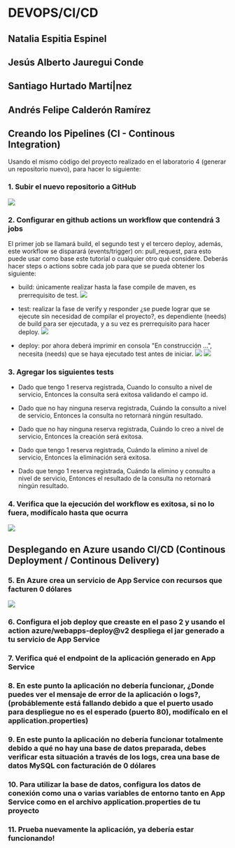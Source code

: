 # DEVOPS/CI/CD

## Natalia Espitia Espinel
## Jesús Alberto Jauregui Conde
## Santiago Hurtado Martí|nez
## Andrés Felipe Calderón Ramírez

## Creando los Pipelines (CI - Continous Integration)

Usando el mismo código del proyecto realizado en el laboratorio 4 (generar un repositorio nuevo), para hacer lo siguiente:

### 1. Subir el nuevo repositorio a GitHub

![](/assets/1.png)

### 2. Configurar en github actions un workflow que contendrá 3 jobs

El primer job se llamará build, el segundo test y el tercero deploy, además, este workflow se disparará (events/trigger) on: pull_request, para esto puede usar como base este tutorial o cualquier otro qué considere. Deberás hacer steps o actions sobre cada job para que se pueda obtener los siguiente:

- build: únicamente realizar hasta la fase compile de maven, es prerrequisito de test.
![](/assets/2.png)

- test: realizar la fase de verify y responder ¿se puede lograr que se ejecute sin necesidad de compilar el proyecto?, es dependiente (needs) de build para ser ejecutada, y a su vez es prerrequisito para hacer deploy.
![](/assets/3.png)

- deploy: por ahora deberá imprimir en consola "En construcción ...", necesita (needs) que se haya ejecutado test antes de iniciar.
![](/assets/4.png)
![](/assets/5.png)

### 3. Agregar los siguientes tests
- Dado que tengo 1 reserva registrada, Cuando lo consulto a nivel de servicio, Entonces la consulta será exitosa validando el campo id.

- Dado que no hay ninguna reserva registrada, Cuándo la consulto a nivel de servicio, Entonces la consulta no retornará ningún resultado.

- Dado que no hay ninguna reserva registrada, Cuándo lo creo a nivel de servicio, Entonces la creación será exitosa.

- Dado que tengo 1 reserva registrada, Cuándo la elimino a nivel de servicio, Entonces la eliminación será exitosa.

- Dado que tengo 1 reserva registrada, Cuándo la elimino y consulto a nivel de servicio, Entonces el resultado de la consulta no retornará ningún resultado.

### 4. Verifica que la ejecución del workflow es exitosa, si no lo fuera, modifícalo hasta que ocurra
![](/assets/7.png)


## Desplegando en Azure usando CI/CD (Continous Deployment / Continous Delivery)

### 5. En Azure crea un servicio de App Service con recursos que facturen 0 dólares
![](/assets/6.png)

### 6. Configura el job deploy que creaste en el paso 2 y usando el action azure/webapps-deploy@v2 despliega el jar generado a tu servicio de App Service

### 7. Verifica qué el endpoint de la aplicación generado en App Service

### 8. En este punto la aplicación no debería funcionar, ¿Donde puedes ver el mensaje de error de la aplicación o logs?, (probáblemente está fallando debido a que el puerto usado para despliegue no es el esperado (puerto 80), modifícalo en el application.properties)

### 9. En este punto la aplicación no debería funcionar totalmente debido a qué no hay una base de datos preparada, debes verificar esta situación a través de los logs, crea una base de datos MySQL con facturación de 0 dólares

### 10. Para utilizar la base de datos, configura los datos de conexión como una o varias variables de entorno tanto en App Service como en el archivo application.properties de tu proyecto

### 11. Prueba nuevamente la aplicación, ya debería estar funcionando!